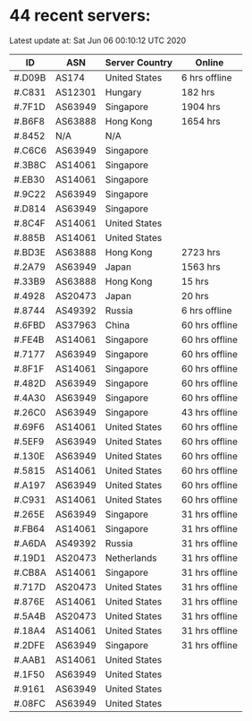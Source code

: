 # 44 recent servers:

Latest update at: Sat Jun 06 00:10:12 UTC 2020

| ID | ASN | Server Country | Online |
| -- | --- | -------------- | ------ |
| #.D09B | AS174 | United States | 6 hrs offline |
| #.C831 | AS12301 | Hungary | 182 hrs |
| #.7F1D | AS63949 | Singapore | 1904 hrs |
| #.B6F8 | AS63888 | Hong Kong | 1654 hrs |
| #.8452 | N/A | N/A | |
| #.C6C6 | AS63949 | Singapore | |
| #.3B8C | AS14061 | Singapore | |
| #.EB30 | AS14061 | Singapore | |
| #.9C22 | AS63949 | Singapore | |
| #.D814 | AS63949 | Singapore | |
| #.8C4F | AS14061 | United States | |
| #.885B | AS14061 | United States | |
| #.BD3E | AS63888 | Hong Kong | 2723 hrs |
| #.2A79 | AS63949 | Japan | 1563 hrs |
| #.33B9 | AS63888 | Hong Kong | 15 hrs |
| #.4928 | AS20473 | Japan | 20 hrs |
| #.8744 | AS49392 | Russia | 6 hrs offline |
| #.6FBD | AS37963 | China | 60 hrs offline |
| #.FE4B | AS14061 | Singapore | 60 hrs offline |
| #.7177 | AS63949 | Singapore | 60 hrs offline |
| #.8F1F | AS14061 | Singapore | 60 hrs offline |
| #.482D | AS63949 | Singapore | 60 hrs offline |
| #.4A30 | AS63949 | Singapore | 60 hrs offline |
| #.26C0 | AS63949 | Singapore | 43 hrs offline |
| #.69F6 | AS14061 | United States | 60 hrs offline |
| #.5EF9 | AS63949 | United States | 60 hrs offline |
| #.130E | AS63949 | United States | 60 hrs offline |
| #.5815 | AS14061 | United States | 60 hrs offline |
| #.A197 | AS63949 | United States | 60 hrs offline |
| #.C931 | AS14061 | United States | 60 hrs offline |
| #.265E | AS63949 | Singapore | 31 hrs offline |
| #.FB64 | AS14061 | Singapore | 31 hrs offline |
| #.A6DA | AS49392 | Russia | 31 hrs offline |
| #.19D1 | AS20473 | Netherlands | 31 hrs offline |
| #.CB8A | AS14061 | Singapore | 31 hrs offline |
| #.717D | AS20473 | United States | 31 hrs offline |
| #.876E | AS14061 | United States | 31 hrs offline |
| #.5A4B | AS20473 | United States | 31 hrs offline |
| #.18A4 | AS14061 | United States | 31 hrs offline |
| #.2DFE | AS63949 | Singapore | 31 hrs offline |
| #.AAB1 | AS14061 | United States | |
| #.1F50 | AS63949 | United States | |
| #.9161 | AS63949 | United States | |
| #.08FC | AS63949 | United States | |

